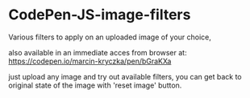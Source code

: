 # CodePen-JS-image-filters
Various filters to apply on an uploaded image of your choice,

also available in an immediate acces from browser at: https://codepen.io/marcin-kryczka/pen/bGraKXa

just upload any image and try out available filters, you can get back to original state of the image with 'reset image' button.
